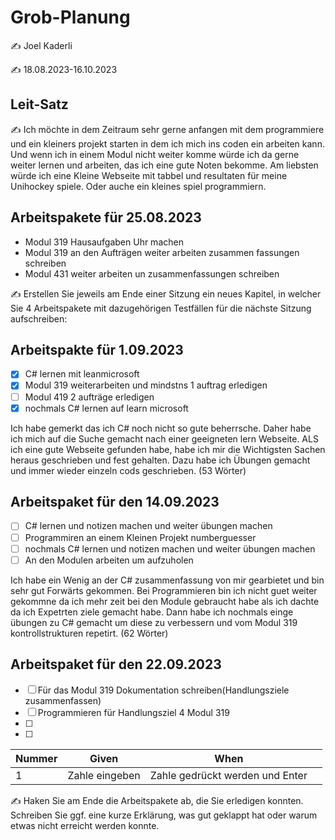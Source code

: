 # Grob-Planung

✍️ Joel Kaderli

✍️ 18.08.2023-16.10.2023

## Leit-Satz

✍️ Ich möchte in dem Zeitraum sehr gerne anfangen mit dem programmiere und ein kleiners projekt starten in dem ich mich ins coden ein arbeiten kann. Und wenn ich in einem Modul nicht weiter komme würde ich da gerne weiter lernen und arbeiten, das ich eine gute Noten bekomme. Am liebsten würde ich eine Kleine Webseite mit tabbel und resultaten für meine Unihockey spiele. Oder auche ein kleines spiel programmiern.  

## Arbeitspakete für 25.08.2023

* Modul 319 Hausaufgaben Uhr machen
* Modul 319 an den Aufträgen weiter arbeiten zusammen fassungen schreiben
* Modul 431 weiter arbeiten un zusammenfassungen schreiben 

✍️ Erstellen Sie jeweils am Ende einer Sitzung ein neues Kapitel, in welcher Sie 4 Arbeitspakete mit dazugehörigen Testfällen für die nächste Sitzung aufschreiben:
## Arbeitspakte für 1.09.2023

- [x] C# lernen mit leanmicrosoft
- [x] Modul 319 weiterarbeiten und mindstns 1 auftrag erledigen
- [ ] Modul 419 2 aufträge erledigen
- [x] nochmals C# lernen auf learn microsoft
      
Ich habe gemerkt das ich C# noch nicht so gute beherrsche. Daher habe ich mich auf die Suche gemacht nach einer geeigneten lern Webseite. ALS ich eine gute Webseite gefunden habe, habe ich mir die Wichtigsten Sachen heraus geschrieben und fest gehalten. Dazu habe ich Übungen gemacht und immer wieder einzeln cods geschrieben. (53 Wörter)
  
## Arbeitspaket für den 14.09.2023
- [ ] C# lernen und notizen machen und weiter übungen machen
- [ ] Programmiren an einem Kleinen Projekt numberguesser
- [ ] nochmals C# lernen und notizen machen und weiter übungen machen
- [ ] An den Modulen arbeiten um aufzuholen
      
Ich habe ein Wenig an der C# zusammenfassung von mir gearbietet und bin sehr gut Forwärts gekommen. Bei Programmieren bin ich nicht guet weiter gekommne da ich mehr zeit bei den Module gebraucht habe als ich dachte da ich Expetrten ziele gemacht habe. Dann habe ich nochmals einge übungen zu C# gemacht um diese zu verbessern und vom Modul 319 kontrollstrukturen repetirt. (62 Wörter)

## Arbeitspaket für den 22.09.2023
- [ ] Für das Modul 319 Dokumentation schreiben(Handlungsziele zusammenfassen)
- [ ] Programmieren für Handlungsziel 4 Modul 319
- [ ] 
- [ ]

| Nummer | Given | When |  |
|---|---|---|---|
|1|Zahle eingeben| Zahle gedrückt werden und Enter| |

✍️  Haken Sie am Ende die Arbeitspakete ab, die Sie erledigen konnten. Schreiben Sie ggf. eine kurze Erklärung, was gut geklappt hat oder warum etwas nicht erreicht werden konnte.

